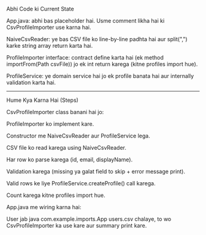 Abhi Code ki Current State

App.java: abhi bas placeholder hai. Usme comment likha hai ki CsvProfileImporter use karna hai.

NaiveCsvReader: ye bas CSV file ko line-by-line padhta hai aur split(",") karke string array return karta hai.

ProfileImporter interface: contract define karta hai (ek method importFrom(Path csvFile)) jo ek int return karega (kitne profiles import hue).

ProfileService: ye domain service hai jo ek profile banata hai aur internally validation karta hai.



--------------------------------------------------------------------------------------------
Hume Kya Karna Hai (Steps)

CsvProfileImporter class banani hai jo:

ProfileImporter ko implement kare.

Constructor me NaiveCsvReader aur ProfileService lega.

CSV file ko read karega using NaiveCsvReader.

Har row ko parse karega (id, email, displayName).

Validation karega (missing ya galat field to skip + error message print).

Valid rows ke liye ProfileService.createProfile() call karega.

Count karega kitne profiles import hue.

App.java me wiring karna hai:

User jab java com.example.imports.App users.csv chalaye, to wo CsvProfileImporter ka use kare aur summary print kare.